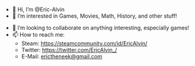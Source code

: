 - 👋 Hi, I’m @Eric-Alvin
- 👀 I’m interested in Games, Movies, Math, History, and other stuff!
<!-- - 🌱 I’m currently learning C++ -->
- 💞️ I’m looking to collaborate on anything interesting, especially games!
- 📫 How to reach me:
  - Steam: https://steamcommunity.com/id/EricAlvin/
  - Twitter: https://twitter.com/EricAlvin_/
  - E-Mail: erictheneek@gmail.com

<!---
Eric-Alvin/Eric-Alvin is a ✨ special ✨ repository because its `README.md` (this file) appears on your GitHub profile.
You can click the Preview link to take a look at your changes.
--->
